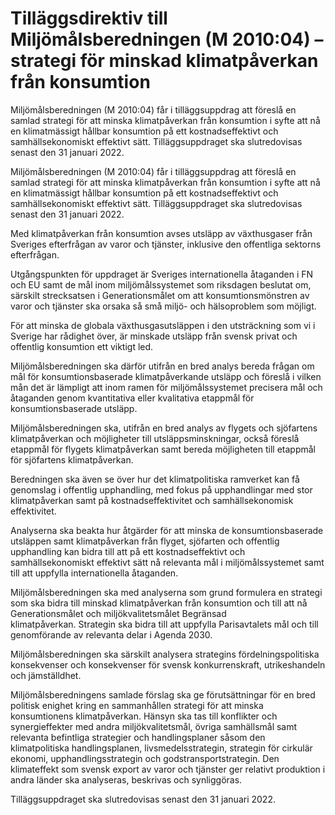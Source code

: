 # Tilläggsdirektiv till Miljömålsberedningen (M 2010:04) – strategi för minskad klimatpåverkan från konsumtion

Miljömålsberedningen (M 2010:04) får i tilläggsuppdrag att föreslå en samlad strategi för att minska klimatpåverkan från konsumtion i syfte att nå en klimatmässigt hållbar konsumtion på ett kostnadseffektivt och samhällsekonomiskt effektivt sätt. Tilläggsuppdraget ska slutredovisas senast den 31 januari 2022.

Miljömålsberedningen (M 2010:04) får i tilläggsuppdrag att föreslå en samlad strategi för att minska klimatpåverkan från konsumtion i syfte att nå en klimatmässigt hållbar konsumtion på ett kostnadseffektivt och samhällsekonomiskt effektivt sätt. Tilläggsuppdraget ska slutredovisas senast den 31 januari 2022.

Med klimatpåverkan från konsumtion avses utsläpp av växthusgaser från Sveriges efterfrågan av varor och tjänster, inklusive den offentliga sektorns efterfrågan.

Utgångspunkten för uppdraget är Sveriges internationella åtaganden i FN och EU samt de mål inom miljömålssystemet som riksdagen beslutat om, särskilt strecksatsen i Generationsmålet om att konsumtionsmönstren av varor och tjänster ska orsaka så små miljö- och hälsoproblem som möjligt.

För att minska de globala växthusgasutsläppen i den utsträckning som vi i Sverige har rådighet över, är minskade utsläpp från svensk privat och offentlig konsumtion ett viktigt led.

Miljömålsberedningen ska därför utifrån en bred analys bereda frågan om mål för konsumtionsbaserade klimatpåverkande utsläpp och föreslå i vilken mån det är lämpligt att inom ramen för miljömålssystemet precisera mål och åtaganden genom kvantitativa eller kvalitativa etappmål för konsumtionsbaserade utsläpp.

Miljömålsberedningen ska, utifrån en bred analys av flygets och sjöfartens klimatpåverkan och möjligheter till utsläppsminskningar, också föreslå etappmål för flygets klimatpåverkan samt bereda möjligheten till etappmål för sjöfartens klimatpåverkan.

Beredningen ska även se över hur det klimatpolitiska ramverket kan få genomslag i offentlig upphandling, med fokus på upphandlingar med stor klimatpåverkan samt på kostnadseffektivitet och samhällsekonomisk effektivitet.

Analyserna ska beakta hur åtgärder för att minska de konsumtionsbaserade utsläppen samt klimatpåverkan från flyget, sjöfarten och offentlig upphandling kan bidra till att på ett kostnadseffektivt och samhällsekonomiskt effektivt sätt nå relevanta mål i miljömålssystemet samt till att uppfylla internationella åtaganden.

Miljömålsberedningen ska med analyserna som grund formulera en strategi som ska bidra till minskad klimatpåverkan från konsumtion och till att nå Generationsmålet och miljökvalitetsmålet Begränsad klimatpåverkan. Strategin ska bidra till att uppfylla Parisavtalets mål och till genomförande av relevanta delar i Agenda 2030.

Miljömålsberedningen ska särskilt analysera strategins fördelningspolitiska konsekvenser och konsekvenser för svensk konkurrenskraft, utrikeshandeln och jämställdhet.

Miljömålsberedningens samlade förslag ska ge förutsättningar för en bred politisk enighet kring en sammanhållen strategi för att minska konsumtionens klimatpåverkan. Hänsyn ska tas till konflikter och synergieffekter med andra miljökvalitetsmål, övriga samhällsmål samt relevanta befintliga strategier och handlingsplaner såsom den klimatpolitiska handlingsplanen, livsmedelsstrategin, strategin för cirkulär ekonomi, upphandlingsstrategin och godstransportstrategin. Den klimateffekt som svensk export av varor och tjänster ger relativt produktion i andra länder ska analyseras, beskrivas och synliggöras.

Tilläggsuppdraget ska slutredovisas senast den 31 januari 2022.
